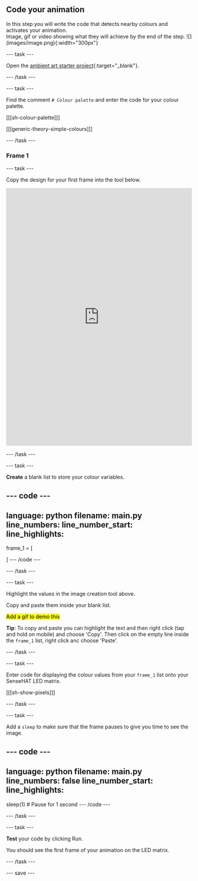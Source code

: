 ## Code your animation

<div style="display: flex; flex-wrap: wrap">
<div style="flex-basis: 200px; flex-grow: 1; margin-right: 15px;">
In this step you will write the code that detects nearby colours and activates your animation.
</div>
<div>
Image, gif or video showing what they will achieve by the end of the step. ![](images/image.png){:width="300px"}
</div>
</div>

--- task ---

Open the [ambient art starter project](https://trinket.io/library/trinkets/4e77300dfc){:target="_blank"}.

--- /task ---

--- task ---

Find the comment `# Colour palette` and enter the code for your colour palette.

[[[sh-colour-palette]]]

[[[generic-theory-simple-colours]]]

--- /task ---

### Frame 1

--- task ---

Copy the design for your first frame into the tool below. 

<iframe src="https://trinket.io/embed/html/d017077cff?outputOnly=true" width="100%" height="700" frameborder="0" marginwidth="0" marginheight="0" allowfullscreen></iframe>

--- /task ---

--- task ---

**Create** a blank list to store your colour variables. 

--- code ---
---
language: python
filename: main.py
line_numbers: 
line_number_start: 
line_highlights: 
---
frame_1 = [

  ]
--- /code ---

--- /task ---

--- task ---

Highlight the values in the image creation tool above. 

Copy and paste them inside your blank list. 

<mark>Add a gif to demo this</mark>

**Tip**: To copy and paste you can highlight the text and then right click (tap and hold on mobile) and choose 'Copy'. Then click on the empty line inside the `frame_1` list, right click anc choose 'Paste'.

--- /task ---

--- task ---

Enter code for displaying the colour values from your `frame_1` list onto your SenseHAT LED matrix. 

[[[sh-show-pixels]]]

--- /task ---

--- task ---

Add a `sleep` to make sure that the frame pauses to give you time to see the image.

--- code ---
---
language: python
filename: main.py
line_numbers: false
line_number_start: 
line_highlights: 
---
sleep(1) # Pause for 1 second
--- /code ---

--- /task ---

--- task ---

**Test** your code by clicking Run.

You should see the first frame of your animation on the LED matrix. 

--- /task ---


--- save ---
